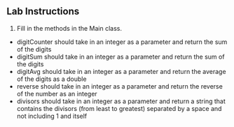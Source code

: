 Lab Instructions
---------------------
1. Fill in the methods in the Main class.  
- digitCounter should take in an integer as a parameter and return the sum of the digits
- digitSum should take in an integer as a parameter and return the sum of the digits
- digitAvg should take in an integer as a parameter and return the average of the digits as a double
- reverse should take in an integer as a parameter and return the reverse of the number as an integer
- divisors should take in an integer as a parameter and return a string that contains the divisors (from least to greatest) separated by a space and not including 1 and itself

